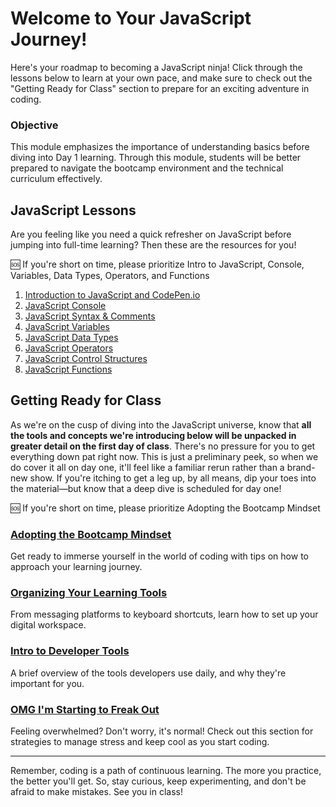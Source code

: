 # Welcome to Your JavaScript Journey!

Here's your roadmap to becoming a JavaScript ninja! Click through the lessons below to learn at your own pace, and make sure to check out the "Getting Ready for Class" section to prepare for an exciting adventure in coding.

### Objective

This module emphasizes the importance of understanding basics before diving into Day 1 learning. Through this module, students will be better prepared to navigate the bootcamp environment and the technical curriculum effectively.

## JavaScript Lessons

Are you feeling like you need a quick refresher on JavaScript before jumping into full-time learning?  Then these are the resources for you!

🆘 If you're short on time, please prioritize Intro to JavaScript, Console, Variables, Data Types, Operators, and Functions

1. [Introduction to JavaScript and CodePen.io](https://github.com/nayaba/pw-lesson-01)
2. [JavaScript Console](https://github.com/nayaba/pw-lesson-02)
3. [JavaScript Syntax & Comments](https://github.com/nayaba/pw-lesson-03)
4. [JavaScript Variables](https://github.com/nayaba/pw-lesson-04)
5. [JavaScript Data Types](https://github.com/nayaba/pw-lesson-05)
6. [JavaScript Operators](https://github.com/nayaba/pw-lesson-06)
7. [JavaScript Control Structures](https://github.com/nayaba/pw-lesson-07)
8. [JavaScript Functions](https://github.com/nayaba/pw-lesson-08)

## Getting Ready for Class

As we're on the cusp of diving into the JavaScript universe, know that **all the tools and concepts we're introducing below will be unpacked in greater detail on the first day of class**. There's no pressure for you to get everything down pat right now. This is just a preliminary peek, so when we do cover it all on day one, it'll feel like a familiar rerun rather than a brand-new show. If you're itching to get a leg up, by all means, dip your toes into the material—but know that a deep dive is scheduled for day one!

🆘 If you're short on time, please prioritize Adopting the Bootcamp Mindset

### [Adopting the Bootcamp Mindset](https://seiremote.notion.site/Bootcamp-Mindset-4a3b687a2357409abc79a1d0eae41f59)

Get ready to immerse yourself in the world of coding with tips on how to approach your learning journey.

### [Organizing Your Learning Tools](https://github.com/nayaba/pw-organizing)

From messaging platforms to keyboard shortcuts, learn how to set up your digital workspace.

### [Intro to Developer Tools](https://github.com/nayaba/pw-dev-tools)

A brief overview of the tools developers use daily, and why they're important for you.

### [OMG I'm Starting to Freak Out](https://seiremote.notion.site/PANIC-BUTTON-Question-List-33ba1112a68f4d51801d5dff09c11534)

Feeling overwhelmed? Don't worry, it's normal! Check out this section for strategies to manage stress and keep cool as you start coding.

---

Remember, coding is a path of continuous learning. The more you practice, the better you'll get. So, stay curious, keep experimenting, and don't be afraid to make mistakes. See you in class!
